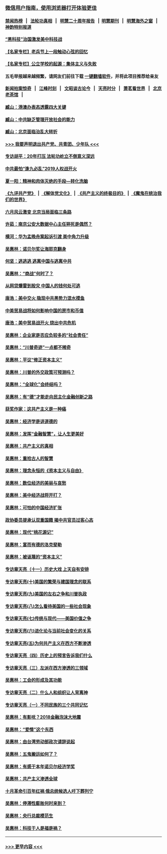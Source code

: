 ### [微信用户指南，使用浏览器打开体验更佳](https://github.com/gfw-breaker/banned-news1/blob/master/indexes/wechat-guide.md?t=0)
#### [禁闻热榜](热点新闻.md?t=0)  &nbsp;&nbsp;|&nbsp;&nbsp; [法轮功真相](https://github.com/gfw-breaker/truth/blob/master/README.md?t=0) &nbsp;&nbsp;|&nbsp;&nbsp; [明慧二十周年报告](https://github.com/gfw-breaker/mh-reports/blob/master/README.md?t=0) &nbsp;&nbsp;|&nbsp;&nbsp;[明慧期刊](https://github.com/gfw-breaker/mh-qikan) &nbsp;&nbsp;|&nbsp;&nbsp; [明慧海外之窗](https://github.com/gfw-breaker/mh-news/blob/master/README.md?t=0) &nbsp;&nbsp;|&nbsp;&nbsp; [神韵特别报道](https://github.com/gfw-breaker/mh-news/blob/master/shenyun.md?t=0)
#### [“黑科技”治国激发美中科技战](../pages/nsc423/n11638056.md?t=02082144) 
#### [【名家专栏】老兵节上一段触动心弦的回忆](../pages/nsc423/n11646016.md?t=02082144) 
#### [【名家专栏】公立学校的起源：集体主义与失败](../pages/nsc423/n11601833.md?t=02082144) 
#### 五毛举报越来越频繁，请网友们前往下载 [一键翻墙软件](https://github.com/gfw-breaker/ssr-accounts)，并将此项目推荐给亲友
#### [新闻拍案惊奇](https://github.com/gfw-breaker/banned-news1/blob/master/pages/link4.md) &nbsp;&nbsp;|&nbsp;&nbsp; [江峰时刻](https://github.com/gfw-breaker/banned-news1/blob/master/pages/link4.md) &nbsp;&nbsp;|&nbsp;&nbsp; [文昭谈古论今](https://github.com/gfw-breaker/banned-news1/blob/master/pages/link4.md) &nbsp;&nbsp;|&nbsp;&nbsp; [天亮时分](https://github.com/gfw-breaker/banned-news1/blob/master/pages/link4.md) &nbsp;&nbsp;|&nbsp;&nbsp; [萧茗看世界](https://github.com/gfw-breaker/banned-news1/blob/master/pages/link4.md) &nbsp;&nbsp;|&nbsp;&nbsp; [北京老茶馆](https://github.com/gfw-breaker/banned-news1/blob/master/pages/link4.md) &nbsp;&nbsp;|&nbsp;&nbsp; 
#### [臧山：港澳办表态透露四大关键](../pages/nsc423/n11421628.md?t=02082144) 
#### [臧山：中共缺乏管理开放社会的能力](../pages/nsc423/n11407457.md?t=02082144) 
#### [臧山：北京面临治乱大转折](../pages/nsc423/n11406895.md?t=02082144) 
#### [>>> 我要声明退出共产党、共青团、少年队 <<<](https://github.com/begood0513/goodnews/blob/master/quit/letter.md) 
#### [专访胡平：20年打压 法轮功屹立不倒意义深远](../pages/nsc423/n11398800.md?t=02082144) 
#### [中共最怕“逢九必乱”2019人权战开火](../pages/nsc423/n11385248.md?t=02082144) 
#### [夏一阳：精神和肉体灭绝的手段—转化洗脑](../pages/nsc423/n11368250.md?t=02082144) 
#### [《九评共产党》](https://github.com/begood0513/9ping.md/blob/master/README.md) &nbsp;|&nbsp; [《解体党文化》](../../../../jtdwh.md/blob/master/README.md)  &nbsp;|&nbsp; [《共产主义的终极目的》](../../../../gczydzjmd.md/blob/master/README.md) &nbsp;|&nbsp; [《魔鬼在统治我们的世界》](../../../../mgztzwmdsj.md/blob/master/README.md) 
#### [六月风云激变 北京当局面临三条路](../pages/nsc423/n11313668.md?t=02082144) 
#### [许茹：南京公安大数据中心主任猝死是偶然？](../pages/nsc423/n11064744.md?t=02082144) 
#### [横河：华为孟晚舟案起诉引渡 美中角力升级](../pages/nsc423/n11027230.md?t=02082144) 
#### [吴惠林：诺贝尔奖让海耶克翻身](../pages/nsc423/n10890049.md?t=02082144) 
#### [何坚：逃逃逃 逃离中国与逃离中共](../pages/nsc423/n10592891.md?t=02082144) 
#### [吴惠林：“商战”何时了？](../pages/nsc423/n10573558.md?t=02082144) 
#### [从网贷爆雷到股灾 中国人的钱何处可逃](../pages/nsc423/n10572800.md?t=02082144) 
#### [唐浩：美中交火 隐现中共黑势力混水摸鱼](../pages/nsc423/n10544040.md?t=02082144) 
#### [中美贸易战将如何影响中国的房市和币值](../pages/nsc423/n10543697.md?t=02082144) 
#### [唐浩：美中贸易战开火 烧出中共危机](../pages/nsc423/n10540126.md?t=02082144) 
#### [吴惠林：企业家是否应负较多的“社会责任”](../pages/nsc423/n10535022.md?t=02082144) 
#### [吴惠林：“川普奇迹”一点都不稀奇](../pages/nsc423/n10512808.md?t=02082144) 
#### [吴惠林：平议“修正资本主义”](../pages/nsc423/n10495724.md?t=02082144) 
#### [吴惠林：川普的外交政策可预测吗？](../pages/nsc423/n10462387.md?t=02082144) 
#### [吴惠林：“全球化”会终结吗？](../pages/nsc423/n10452838.md?t=02082144) 
#### [吴惠林：有“德”才能走向民主化金融创新之路](../pages/nsc423/n10432292.md?t=02082144) 
#### [获奖作家：这共产主义是一种癌](../pages/nsc423/n10431541.md?t=02082144) 
#### [吴惠林：经济学是讲道德的](../pages/nsc423/n10398014.md?t=02082144) 
#### [吴惠林：发挥“金融智慧”，让人生更美好](../pages/nsc423/n10375019.md?t=02082144) 
#### [吴惠林：共产主义的真相](../pages/nsc423/n10351394.md?t=02082144) 
#### [吴惠林：重拾古人的智慧](../pages/nsc423/n10337691.md?t=02082144) 
#### [吴惠林：理念永恒的《资本主义与自由》](../pages/nsc423/n10316274.md?t=02082144) 
#### [吴惠林：数位经济的美丽与哀愁](../pages/nsc423/n10292946.md?t=02082144) 
#### [吴惠林：美中经济战将开打？](../pages/nsc423/n10258825.md?t=02082144) 
#### [吴惠林：可怕的中国经济扩张](../pages/nsc423/n10219147.md?t=02082144) 
#### [政协委员提承认双重国籍 揭中共官员过客心态](../pages/nsc423/n10208809.md?t=02082144) 
#### [吴惠林：现代“桃花源记”](../pages/nsc423/n10185234.md?t=02082144) 
#### [吴惠林：富而有德的洛克斐勒](../pages/nsc423/n10142264.md?t=02082144) 
#### [吴惠林：被诬蔑的“资本主义”](../pages/nsc423/n10124816.md?t=02082144) 
#### [专访章天亮（十一）历史大戏 上天自有安排](../pages/nsc423/n10094905.md?t=02082144) 
#### [专访章天亮(十)美国的繁荣与建国理念的联系](../pages/nsc423/n10094899.md?t=02082144) 
#### [专访章天亮(九)美国的左右之争和川普执政](../pages/nsc423/n10094889.md?t=02082144) 
#### [专访章天亮(八)怎么看待美国的一些社会现象](../pages/nsc423/n10094857.md?t=02082144) 
#### [专访章天亮(七)传统与现代——美国价值之争](../pages/nsc423/n10093140.md?t=02082144) 
#### [专访章天亮(六)进化论与当前社会变化的关系](../pages/nsc423/n10092036.md?t=02082144) 
#### [专访章天亮(五)为何共产主义在西方不断渗透](../pages/nsc423/n10083620.md?t=02082144) 
#### [专访章天亮（四）历史上的预言告诉我们什么](../pages/nsc423/n10083606.md?t=02082144) 
#### [专访章天亮（三）左派在西方渗透的三领域](../pages/nsc423/n10081115.md?t=02082144) 
#### [吴惠林：工会的形成及其功能](../pages/nsc423/n10080633.md?t=02082144) 
#### [专访章天亮（二）什么人和组织让人背离神](../pages/nsc423/n10076637.md?t=02082144) 
#### [专访章天亮（一）不同民族的三个共同记忆](../pages/nsc423/n10074188.md?t=02082144) 
#### [吴惠林：有影呒？2018金融泡沫大地震](../pages/nsc423/n10040534.md?t=02082144) 
#### [吴惠林：“爱情”这个东西](../pages/nsc423/n10019423.md?t=02082144) 
#### [吴惠林：由台湾劳动部政次请辞说起](../pages/nsc423/n9979679.md?t=02082144) 
#### [吴惠林：五鬼搬运如何了？](../pages/nsc423/n9925338.md?t=02082144) 
#### [吴惠林：有感于本年诺贝尔经济学奖](../pages/nsc423/n9871883.md?t=02082144) 
#### [吴惠林：共产主义渗透全球](../pages/nsc423/n9812748.md?t=02082144) 
#### [十月革命引百年红祸 俄总统候选人吁下葬列宁](../pages/nsc423/n9810182.md?t=02082144) 
#### [吴惠林：停滞性膨胀何时来到？](../pages/nsc423/n9764136.md?t=02082144) 
#### [吴惠林：央行总裁模范生](../pages/nsc423/n9728134.md?t=02082144) 
#### [吴惠林：科技于人是福是祸？](../pages/nsc423/n9672982.md?t=02082144) 

----
#### [ >>> 更早内容 <<< ](../indexes/nsc423-earlier.md)
